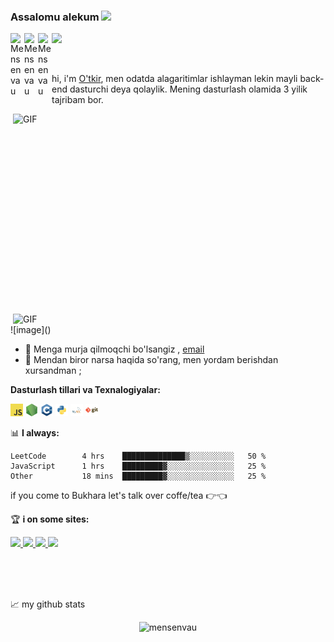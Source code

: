 
### Assalomu alekum  <img src="https://media.giphy.com/media/hvRJCLFzcasrR4ia7z/giphy.gif" width="25px">
<a href="https://instagram.com/mensenvau">
  <img align="left" alt="Mensenvau" width="22px" src="https://www.logo.wine/a/logo/Instagram/Instagram-Logo.wine.svg" />
</a>
<a href="https://linkedin.com/in/mensenvau">
  <img align="left" alt="Mensenvau" width="22px" src="https://raw.githubusercontent.com/peterthehan/peterthehan/master/assets/linkedin.svg" />
</a>
<a href="https://t.me/mensenvau">
  <img align="left" alt="Mensenvau" width="22px" src="https://upload.wikimedia.org/wikipedia/commons/8/82/Telegram_logo.svg" />
</a>

![](https://visitor-badge.glitch.me/badge?page_id=mensenvau.mensenvau)

<br />

hi, i'm [O'tkir](https://t.me/mensenvau/), men odatda alagaritimlar ishlayman lekin mayli back-end dasturchi deya qolaylik. Mening dasturlash olamida 3 yilik tajribam bor. 



  <img align="right" alt="GIF" src="https://github.com/abhisheknaiidu/abhisheknaiidu/blob/master/code.gif?raw=true" width="500" height="320" />
  <img align="right" alt="GIF" src="https://user-images.githubusercontent.com/58214867/139740411-31ce584c-ef4f-44e7-b815-37a594d2b1c6.png" width="500" />
  ![image]()

  
- 💼 Menga murja qilmoqchi bo'lsangiz , [email](mailto:balkibumen@gmail.com)
- 💬 Mendan biror narsa haqida so'rang, men yordam berishdan xursandman ; 

**Dasturlash tillari va Texnalogiyalar:**  

<code><img height="20" src="https://raw.githubusercontent.com/github/explore/80688e429a7d4ef2fca1e82350fe8e3517d3494d/topics/javascript/javascript.png"></code>
<code><img height="20" src="https://raw.githubusercontent.com/github/explore/80688e429a7d4ef2fca1e82350fe8e3517d3494d/topics/nodejs/nodejs.png"></code>
<code><img height="20" src="https://raw.githubusercontent.com/github/explore/80688e429a7d4ef2fca1e82350fe8e3517d3494d/topics/cpp/cpp.png"></code>
<code><img height="20" src="https://raw.githubusercontent.com/github/explore/80688e429a7d4ef2fca1e82350fe8e3517d3494d/topics/python/python.png"></code>
<code><img height="20" src="https://raw.githubusercontent.com/github/explore/80688e429a7d4ef2fca1e82350fe8e3517d3494d/topics/mysql/mysql.png"></code>
<code><img height="20" src="https://raw.githubusercontent.com/github/explore/80688e429a7d4ef2fca1e82350fe8e3517d3494d/topics/git/git.png"></code>

📊 **I always:**
<!--START_SECTION:waka-->
```text
LeetCode        4 hrs    ██████████████▒░░░░░░░░░░   50 % 
JavaScript      1 hrs    █████████▓░░░░░░░░░░░░░░░   25 % 
Other           18 mins  █████████▓░░░░░░░░░░░░░░░   25 % 
```
<!--END_SECTION:waka-->

if you come to Bukhara let's talk over coffe/tea 👉👈

<!-- <a href="https://www.buymeacoffee.com/abhisheknaiidu" target="_blank"><img src="https://cdn.buymeacoffee.com/buttons/v2/default-red.png" alt="Buy Me A Coffee" width="150" ></a> -->

🏆  **i on some sites:**
<!-- TODO-IST:START -->        
<a href='https://leetcode.com/mensenvau/' >
  <img width="40px" src="https://res.cloudinary.com/practicaldev/image/fetch/s--75kJZZQg--/c_imagga_scale,f_auto,fl_progressive,h_420,q_auto,w_1000/https://assets.leetcode.com/static_assets/public/images/LeetCode_Sharing.png">
 </a>
  <a href='https://www.hackerrank.com/mensenvau?hr_r=1' >
  <img width="40px" src="https://upload.wikimedia.org/wikipedia/commons/6/65/HackerRank_logo.png">
 </a>
  <a href='https://robocontest.uz/profile/mensenvau' >
  <img width="40px" src="https://robocontest.uz/assets/img/watermark.jpg">
 </a>
  <a href='https://acmp.ru/index.asp?main=user&id=239949' >
  <img width="40px" src="https://acmp.ru/images/120x120.svg">
 </a>

<!-- TODO-IST:END -->


<br><br><br> 

📈 my github stats

<p align="center"> <img src="https://github-readme-stats.vercel.app/api?username=mensenvau&show_icons=true&theme=gotham" alt="mensenvau" />




